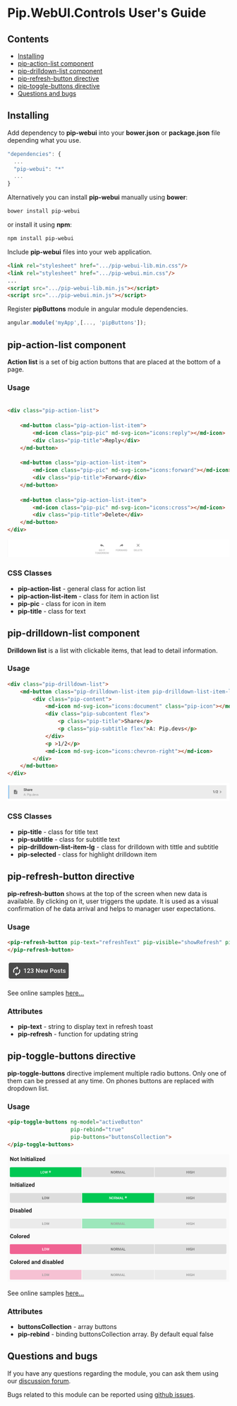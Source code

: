 # Pip.WebUI.Controls User's Guide

## <a name="contents"></a> Contents
- [Installing](#install)
- [pip-action-list component](#action_list)
- [pip-drilldown-list component](#drilldown_list)
- [pip-refresh-button directive](#refresh_button)
- [pip-toggle-buttons directive](#toggle_buttons)
- [Questions and bugs](#issues)


## <a name="install"></a> Installing

Add dependency to **pip-webui** into your **bower.json** or **package.json** file depending what you use.
```javascript
"dependencies": {
  ...
  "pip-webui": "*"
  ...
}
```

Alternatively you can install **pip-webui** manually using **bower**:
```bash
bower install pip-webui
```

or install it using **npm**:
```bash
npm install pip-webui
```

Include **pip-webui** files into your web application.
```html
<link rel="stylesheet" href=".../pip-webui-lib.min.css"/>
<link rel="stylesheet" href=".../pip-webui.min.css"/>
...
<script src=".../pip-webui-lib.min.js"></script>
<script src=".../pip-webui.min.js"></script>
```

Register **pipButtons** module in angular module dependencies.
```javascript
angular.module('myApp',[..., 'pipButtons']);
```

## <a name="action_list"></a> pip-action-list component

**Action list** is a set of big action buttons that are placed at the bottom of a page.

### Usage
```html

<div class="pip-action-list">

    <md-button class="pip-action-list-item">
        <md-icon class="pip-pic" md-svg-icon="icons:reply"></md-icon>
        <div class="pip-title">Reply</div>
    </md-button>

    <md-button class="pip-action-list-item">
        <md-icon class="pip-pic" md-svg-icon="icons:forward"></md-icon>
        <div class="pip-title">Forward</div>
    </md-button>

    <md-button class="pip-action-list-item">
        <md-icon class="pip-pic" md-svg-icon="icons:cross"></md-icon>
        <div class="pip-title">Delete</div>
    </md-button>
</div>
```

<img src="images/img-action-list.png"/>

### CSS Classes
* **pip-action-list** - general class for action list
* **pip-action-list-item** - class for item in action list
* **pip-pic** - class for icon in item
* **pip-title** - class for text

## <a name="drilldown_list"></a> pip-drilldown-list component

**Drilldown list** is a list with clickable items, that lead to detail information.

### Usage
```html
<div class="pip-drilldown-list">
    <md-button class="pip-drilldown-list-item pip-drilldown-list-item-lg pip-selected">
        <div class="pip-content">
            <md-icon md-svg-icon="icons:document" class="pip-icon"></md-icon>
            <div class="pip-subcontent flex">
                <p class="pip-title">Share</p>
                <p class="pip-subtitle flex">A: Pip.devs</p>
            </div>
            <p >1/2</p>
            <md-icon md-svg-icon="icons:chevron-right"></md-icon>
        </div>
    </md-button>
</div>
```

<img src="images/img-drilldown-list.png"/>

### CSS Classes
* **pip-title** - class for title text
* **pip-subtitle** - class for subtitle text
* **pip-drilldown-list-item-lg** - class for drilldown with tittle and subtitle
* **pip-selected** - class for highlight drilldown item

## <a name="refresh_button"></a> pip-refresh-button directive

**pip-refresh-button** shows at the top of the screen when new data is available. By clicking on it, user triggers the update. It is used as a visual confirmation of he data arrival and helps to manager user expectations.

### Usage
```html
<pip-refresh-button pip-text="refreshText" pip-visible="showRefresh" pip-refresh="onRefresh()">
</pip-refresh-button>
```

<img src="images/img-btn-refresh.png"/>

See online samples [here...](http://webui.pipdevs.com/pip-webui-buttons/index.html#/refresh)

### Attributes
* **pip-text** - string to display text in refresh toast 
* **pip-refresh** - function for updating string

## <a name="toggle_buttons"></a> pip-toggle-buttons directive

**pip-toggle-buttons** directive implement multiple radio buttons. Only one of them can be pressed at any time. On phones buttons are replaced with dropdown list.

### Usage
```html
<pip-toggle-buttons ng-model="activeButton"
                    pip-rebind="true"
                    pip-buttons="buttonsCollection">
</pip-toggle-buttons>
```

<img src="images/img-toggle-btns.png"/>

See online samples [here...](http://webui.pipdevs.com/pip-webui-buttons/index.html#/toggle_buttons)

### Attributes
* **buttonsCollection** - array buttons 
* **pip-rebind** - binding buttonsCollection array. By default equal false

## <a name="issues"></a> Questions and bugs

If you have any questions regarding the module, you can ask them using our 
[discussion forum](https://groups.google.com/forum/#!forum/pip-webui).

Bugs related to this module can be reported using [github issues](https://github.com/pip-webui/pip-webui-buttons/issues).
